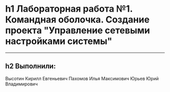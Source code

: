 h1 Лабораторная работа №1. Командная оболочка. Создание проекта "Управление сетевыми настройками системы"
==============================
***
h2 Выполнили:
--------------------
Высотин Кирилл Евгеньевич
Пахомов Илья Максимович
Юрьев Юрий Владимирович

